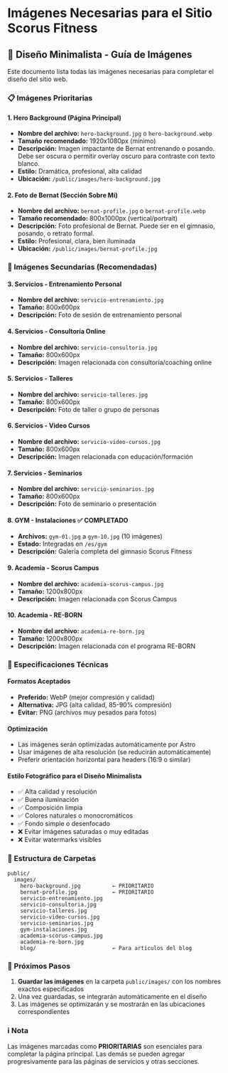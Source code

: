# Imágenes Necesarias para el Sitio Scorus Fitness

## 🎨 Diseño Minimalista - Guía de Imágenes

Este documento lista todas las imágenes necesarias para completar el diseño del sitio web.

### 📋 Imágenes Prioritarias

#### **1. Hero Background (Página Principal)**
- **Nombre del archivo:** `hero-background.jpg` o `hero-background.webp`
- **Tamaño recomendado:** 1920x1080px (mínimo)
- **Descripción:** Imagen impactante de Bernat entrenando o posando. Debe ser oscura o permitir overlay oscuro para contraste con texto blanco.
- **Estilo:** Dramática, profesional, alta calidad
- **Ubicación:** `/public/images/hero-background.jpg`

#### **2. Foto de Bernat (Sección Sobre Mí)**
- **Nombre del archivo:** `bernat-profile.jpg` o `bernat-profile.webp`
- **Tamaño recomendado:** 800x1000px (vertical/portrait)
- **Descripción:** Foto profesional de Bernat. Puede ser en el gimnasio, posando, o retrato formal.
- **Estilo:** Profesional, clara, bien iluminada
- **Ubicación:** `/public/images/bernat-profile.jpg`

### 📸 Imágenes Secundarias (Recomendadas)

#### **3. Servicios - Entrenamiento Personal**
- **Nombre del archivo:** `servicio-entrenamiento.jpg`
- **Tamaño:** 800x600px
- **Descripción:** Foto de sesión de entrenamiento personal

#### **4. Servicios - Consultoría Online**
- **Nombre del archivo:** `servicio-consultoria.jpg`
- **Tamaño:** 800x600px
- **Descripción:** Imagen relacionada con consultoría/coaching online

#### **5. Servicios - Talleres**
- **Nombre del archivo:** `servicio-talleres.jpg`
- **Tamaño:** 800x600px
- **Descripción:** Foto de taller o grupo de personas

#### **6. Servicios - Video Cursos**
- **Nombre del archivo:** `servicio-video-cursos.jpg`
- **Tamaño:** 800x600px
- **Descripción:** Imagen relacionada con educación/formación

#### **7. Servicios - Seminarios**
- **Nombre del archivo:** `servicio-seminarios.jpg`
- **Tamaño:** 800x600px
- **Descripción:** Foto de seminario o presentación

#### **8. GYM - Instalaciones** ✅ COMPLETADO
- **Archivos:** `gym-01.jpg` a `gym-10.jpg` (10 imágenes)
- **Estado:** Integradas en `/es/gym`
- **Descripción:** Galería completa del gimnasio Scorus Fitness

#### **9. Academia - Scorus Campus**
- **Nombre del archivo:** `academia-scorus-campus.jpg`
- **Tamaño:** 1200x800px
- **Descripción:** Imagen relacionada con Scorus Campus

#### **10. Academia - RE-BORN**
- **Nombre del archivo:** `academia-re-born.jpg`
- **Tamaño:** 1200x800px
- **Descripción:** Imagen relacionada con el programa RE-BORN

### 🎯 Especificaciones Técnicas

#### Formatos Aceptados
- **Preferido:** WebP (mejor compresión y calidad)
- **Alternativa:** JPG (alta calidad, 85-90% compresión)
- **Evitar:** PNG (archivos muy pesados para fotos)

#### Optimización
- Las imágenes serán optimizadas automáticamente por Astro
- Usar imágenes de alta resolución (se reducirán automáticamente)
- Preferir orientación horizontal para headers (16:9 o similar)

#### Estilo Fotográfico para el Diseño Minimalista
- ✅ Alta calidad y resolución
- ✅ Buena iluminación
- ✅ Composición limpia
- ✅ Colores naturales o monocromáticos
- ✅ Fondo simple o desenfocado
- ❌ Evitar imágenes saturadas o muy editadas
- ❌ Evitar watermarks visibles

### 📂 Estructura de Carpetas

```
public/
  images/
    hero-background.jpg          ← PRIORITARIO
    bernat-profile.jpg           ← PRIORITARIO
    servicio-entrenamiento.jpg
    servicio-consultoria.jpg
    servicio-talleres.jpg
    servicio-video-cursos.jpg
    servicio-seminarios.jpg
    gym-instalaciones.jpg
    academia-scorus-campus.jpg
    academia-re-born.jpg
    blog/                        ← Para artículos del blog
```

### 🚀 Próximos Pasos

1. **Guardar las imágenes** en la carpeta `public/images/` con los nombres exactos especificados
2. Una vez guardadas, se integrarán automáticamente en el diseño
3. Las imágenes se optimizarán y se mostrarán en las ubicaciones correspondientes

### ℹ️ Nota
Las imágenes marcadas como **PRIORITARIAS** son esenciales para completar la página principal. Las demás se pueden agregar progresivamente para las páginas de servicios y otras secciones.

